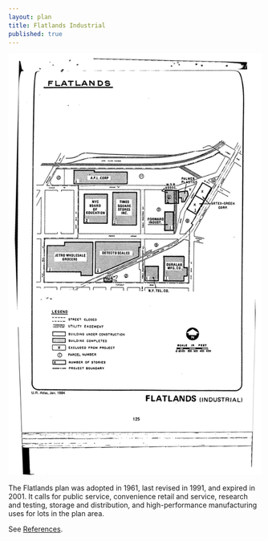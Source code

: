 ```yaml
---
layout: plan
title: Flatlands Industrial
published: true
---
```


<!---![Flatlands, NYC Department of Housing Preservation and Development. Community Development Progress Report: 1968. Prepared and edited by Nathan Sobel. New York City, 1968.](Flatlands 1968 I.png)
![Flatlands, NYC Department of Housing Preservation and Development. Community Development Progress Report: 1968. Prepared and edited by Nathan Sobel. New York City, 1968.](Flatlands 1968 II.png)
![Flatlands, NYC Department of Housing Preservation and Development. Community Development Progress Report: 1968. Prepared and edited by Nathan Sobel. New York City, 1968.](Flatlands 1968 III.png)-->
![Flatlands, NYC Department of Housing Preservation and Development. Atlas of Urban Renewal Project Areas in the City of New York. Prepared and edited by Nathan Sobel. New York City, 1984.](Flatlands.jpg) 

The Flatlands plan was adopted in 1961, last revised in 1991, and expired in 2001. It calls for public service, convenience retail and service, research and testing, storage and distribution, and high-performance manufacturing uses for lots in the plan area.

See [References](http://www.urbanreviewer.org/#page=references.html).
